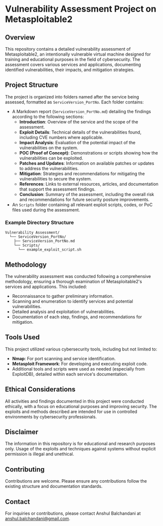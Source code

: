 # Vulnerability Assessment Project on Metasploitable2

## Overview

This repository contains a detailed vulnerability assessment of Metasploitable2, an intentionally vulnerable virtual machine designed for training and educational purposes in the field of cybersecurity. The assessment covers various services and applications, documenting identified vulnerabilities, their impacts, and mitigation strategies.

## Project Structure

The project is organized into folders named after the service being assessed, formatted as `ServiceVersion_PortNo`. Each folder contains:

- A Markdown report (`ServiceVersion_PortNo.md`) detailing the findings according to the following sections:
  - **Introduction**: Overview of the service and the scope of the assessment.
  - **Exploit Details**: Technical details of the vulnerabilities found, including CVE numbers where applicable.
  - **Impact Analysis**: Evaluation of the potential impact of the vulnerabilities on the system.
  - **POC (Proof of Concept)**: Demonstrations or scripts showing how the vulnerabilities can be exploited.
  - **Patches and Updates**: Information on available patches or updates to address the vulnerabilities.
  - **Mitigation**: Strategies and recommendations for mitigating the vulnerabilities to secure the system.
  - **References**: Links to external resources, articles, and documentation that support the assessment findings.
  - **Conclusion**: Summary of the assessment, including the overall risk and recommendations for future security posture improvements.
- An `Scripts` folder containing all relevant exploit scripts, codes, or PoC files used during the assessment.

### Example Directory Structure

```
Vulnerability Assessment/
  └── ServiceVersion_PortNo/
    ├── ServiceVersion_PortNo.md
    └── Scripts/
      └── example_exploit_script.sh
```

## Methodology

The vulnerability assessment was conducted following a comprehensive methodology, ensuring a thorough examination of Metasploitable2's services and applications. This included:

- Reconnaissance to gather preliminary information.
- Scanning and enumeration to identify services and potential vulnerabilities.
- Detailed analysis and exploitation of vulnerabilities.
- Documentation of each step, findings, and recommendations for mitigation.

## Tools Used

This project utilized various cybersecurity tools, including but not limited to:

- **Nmap**: For port scanning and service identification.
- **Metasploit Framework**: For developing and executing exploit code.
- Additional tools and scripts were used as needed (especially from ExploitDB), detailed within each service's documentation.

## Ethical Considerations

All activities and findings documented in this project were conducted ethically, with a focus on educational purposes and improving security. The exploits and methods described are intended for use in controlled environments by cybersecurity professionals.

## Disclaimer

The information in this repository is for educational and research purposes only. Usage of the exploits and techniques against systems without explicit permission is illegal and unethical.

## Contributing

Contributions are welcome. Please ensure any contributions follow the existing structure and documentation standards.

## Contact

For inquiries or contributions, please contact Anshul Balchandani at anshul.balchandani@gmail.com.


